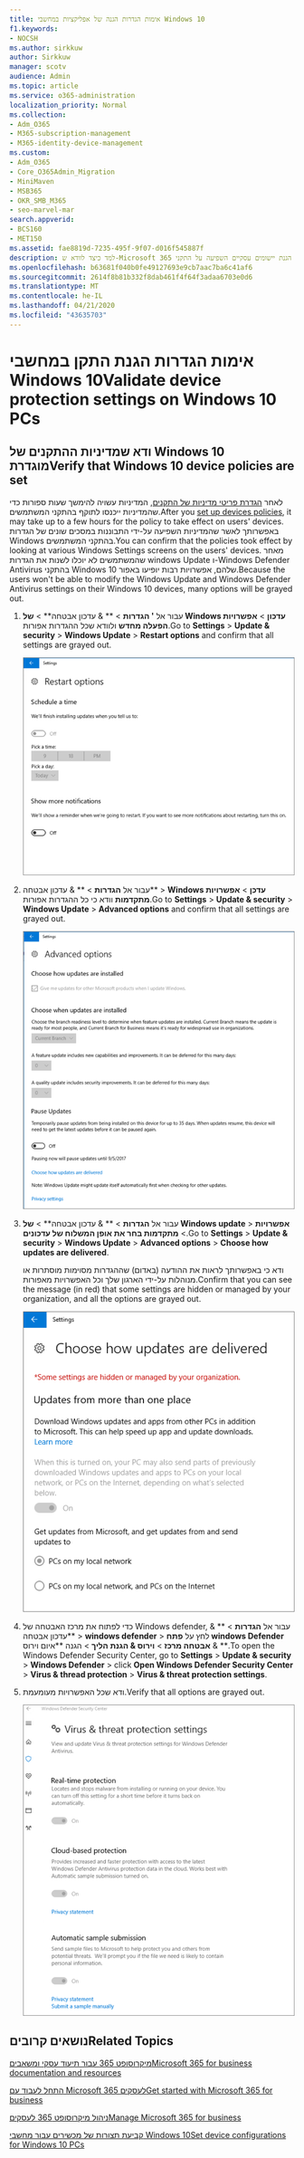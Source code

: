 ```yaml
---
title: אימות הגדרות הגנה של אפליקציות במחשבי Windows 10
f1.keywords:
- NOCSH
ms.author: sirkkuw
author: Sirkkuw
manager: scotv
audience: Admin
ms.topic: article
ms.service: o365-administration
localization_priority: Normal
ms.collection:
- Adm_O365
- M365-subscription-management
- M365-identity-device-management
ms.custom:
- Adm_O365
- Core_O365Admin_Migration
- MiniMaven
- MSB365
- OKR_SMB_M365
- seo-marvel-mar
search.appverid:
- BCS160
- MET150
ms.assetid: fae8819d-7235-495f-9f07-d016f545887f
description: למד כיצד לוודא ש-Microsoft 365 עבור הגדרות של הגנת יישומים עסקיים השפיעה על התקני Windows 10 של המשתמשים שלך.
ms.openlocfilehash: b63681f040b0fe49127693e9cb7aac7ba6c41af6
ms.sourcegitcommit: 2614f8b81b332f8dab461f4f64f3adaa6703e0d6
ms.translationtype: MT
ms.contentlocale: he-IL
ms.lasthandoff: 04/21/2020
ms.locfileid: "43635703"
---
```

# <a name="validate-device-protection-settings-on-windows-10-pcs"></a><span data-ttu-id="35da2-103">אימות הגדרות הגנת התקן במחשבי Windows 10</span><span class="sxs-lookup"><span data-stu-id="35da2-103">Validate device protection settings on Windows 10 PCs</span></span>

## <a name="verify-that-windows-10-device-policies-are-set"></a><span data-ttu-id="35da2-104">ודא שמדיניות ההתקנים של Windows 10 מוגדרת</span><span class="sxs-lookup"><span data-stu-id="35da2-104">Verify that Windows 10 device policies are set</span></span>

<span data-ttu-id="35da2-105">לאחר [הגדרת פריטי מדיניות של התקנים](protection-settings-for-windows-10-pcs.md), המדיניות עשויה להימשך שעות ספורות כדי שהמדיניות ייכנסו לתוקף בהתקני המשתמשים.</span><span class="sxs-lookup"><span data-stu-id="35da2-105">After you [set up devices policies](protection-settings-for-windows-10-pcs.md), it may take up to a few hours for the policy to take effect on users' devices.</span></span> <span data-ttu-id="35da2-106">באפשרותך לאשר שהמדיניות השפיעה על-ידי התבוננות במסכים שונים של הגדרות Windows בהתקני המשתמשים.</span><span class="sxs-lookup"><span data-stu-id="35da2-106">You can confirm that the policies took effect by looking at various Windows Settings screens on the users' devices.</span></span> <span data-ttu-id="35da2-107">מאחר שהמשתמשים לא יוכלו לשנות את הגדרות windows Update ו-Windows Defender Antivirus בהתקני Windows 10 שלהם, אפשרויות רבות יופיעו באפור.</span><span class="sxs-lookup"><span data-stu-id="35da2-107">Because the users won't be able to modify the Windows Update and Windows Defender Antivirus settings on their Windows 10 devices, many options will be grayed out.</span></span>
  
1. <span data-ttu-id="35da2-108">עבור אל **' הגדרות** \> \*\* &amp; עדכון אבטחה\*\* \> **של Windows עדכון** \> **אפשרויות הפעלה מחדש** ולוודא שכל ההגדרות אפורות.</span><span class="sxs-lookup"><span data-stu-id="35da2-108">Go to **Settings** \> **Update &amp; security** \> **Windows Update** \> **Restart options** and confirm that all settings are grayed out.</span></span> 
    
    ![כל האפשרויות הפעלה מחדש מאפורות.](../media/31308da9-18b0-47c5-bbf6-d5fa6747c376.png)
  
2. <span data-ttu-id="35da2-110">עבור אל **הגדרות** \> \*\* &amp; עדכון אבטחה\*\* \> **Windows עדכן** \> **אפשרויות מתקדמות** וודא כי כל ההגדרות אפורות.</span><span class="sxs-lookup"><span data-stu-id="35da2-110">Go to **Settings** \> **Update &amp; security** \> **Windows Update** \> **Advanced options** and confirm that all settings are grayed out.</span></span> 
    
    ![אפשרויות העדכונים המתקדמים של Windows מאפורות כולן.](../media/049cf281-d503-4be9-898b-c0a3286c7fc2.png)
  
3. <span data-ttu-id="35da2-112">עבור אל **הגדרות** \> \*\* &amp; עדכון אבטחה\*\* \> **של Windows update** \> **אפשרויות** \> **מתקדמות בחר את אופן המשלוח של עדכונים**.</span><span class="sxs-lookup"><span data-stu-id="35da2-112">Go to **Settings** \> **Update &amp; security** \> **Windows Update** \> **Advanced options** \> **Choose how updates are delivered**.</span></span>
    
    <span data-ttu-id="35da2-113">ודא כי באפשרותך לראות את ההודעה (באדום) שההגדרות מסוימות מוסתרות או מנוהלות על-ידי הארגון שלך וכל האפשרויות מאפורות.</span><span class="sxs-lookup"><span data-stu-id="35da2-113">Confirm that you can see the message (in red) that some settings are hidden or managed by your organization, and all the options are grayed out.</span></span>
    
    ![בחר כיצד עדכונים מועברים לדף מציין שההגדרות מוסתרות או מנוהלות על-ידי הארגון שלך.](../media/6b3e37c5-da41-4afd-9983-b4f406216b59.png)
  
4. <span data-ttu-id="35da2-115">כדי לפתוח את מרכז האבטחה של Windows defender, עבור אל **הגדרות** \> \*\* &amp; עדכון אבטחה\*\* \> **windows defender** \> לחץ על **פתח windows Defender אבטחה מרכז** \> **וירוס &amp; הגנת הליך** \> הגנה \*\*איום וירוס &amp; \*\*.</span><span class="sxs-lookup"><span data-stu-id="35da2-115">To open the Windows Defender Security Center, go to **Settings** \> **Update &amp; security** \> **Windows Defender** \> click **Open Windows Defender Security Center** \> **Virus &amp; thread protection** \> **Virus &amp; threat protection settings**.</span></span> 
    
5. <span data-ttu-id="35da2-116">ודא שכל האפשרויות מעומעמת.</span><span class="sxs-lookup"><span data-stu-id="35da2-116">Verify that all options are grayed out.</span></span> 
    
    ![הגדרות הגנת הווירוס והאיום מאפורות.](../media/9ca68d40-a5d9-49d7-92a4-c581688b5926.png)
  
## <a name="related-topics"></a><span data-ttu-id="35da2-118">נושאים קרובים</span><span class="sxs-lookup"><span data-stu-id="35da2-118">Related Topics</span></span>

[<span data-ttu-id="35da2-119">מיקרוסופט 365 עבור תיעוד עסקי ומשאבים</span><span class="sxs-lookup"><span data-stu-id="35da2-119">Microsoft 365 for business documentation and resources</span></span>](https://go.microsoft.com/fwlink/p/?linkid=853701)
  
[<span data-ttu-id="35da2-120">התחל לעבוד עם Microsoft 365 לעסקים</span><span class="sxs-lookup"><span data-stu-id="35da2-120">Get started with Microsoft 365 for business</span></span>](microsoft-365-business-overview.md)
  
[<span data-ttu-id="35da2-121">ניהול מיקרוסופט 365 לעסקים</span><span class="sxs-lookup"><span data-stu-id="35da2-121">Manage Microsoft 365 for business</span></span>](manage.md)
  
[<span data-ttu-id="35da2-122">קביעת תצורות של מכשירים עבור מחשבי Windows 10</span><span class="sxs-lookup"><span data-stu-id="35da2-122">Set device configurations for Windows 10 PCs</span></span>](protection-settings-for-windows-10-pcs.md)
  

